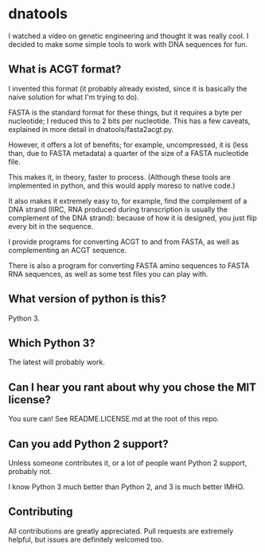 # dnatools
I watched a video on genetic engineering and thought it was really cool. I decided to make some simple tools to work with DNA sequences for fun.
## What is ACGT format?
I invented this format (it probably already existed, since it is basically the naive solution for what I'm trying to do).

FASTA is the standard format for these things, but it requires a byte per nucleotide; I reduced this to 2 bits per nucleotide.
This has a few caveats, explained in more detail in dnatools/fasta2acgt.py.

However, it offers a lot of benefits; for example, uncompressed, it is (less than, due to FASTA metadata) a quarter of the size of a FASTA nucleotide file.

This makes it, in theory, faster to process. (Although these tools are implemented in python, and this would apply moreso to native code.)

It also makes it extremely easy to, for example, find the complement of a DNA strand (IIRC, RNA produced during transcription is usually the complement of the DNA strand): because of how it is designed, you just flip every bit in the sequence.

I provide programs for converting ACGT to and from FASTA, as well as complementing an ACGT sequence.

There is also a program for converting FASTA amino sequences to FASTA RNA sequences, as well as some test files you can play with.
## What version of python is this?
Python 3.
## Which Python 3?
The latest will probably work.
## Can I hear you rant about why you chose the MIT license?
You sure can! See README.LICENSE.md at the root of this repo.
## Can you add Python 2 support?
Unless someone contributes it, or a lot of people want Python 2 support, probably not.

I know Python 3 much better than Python 2, and 3 is much better IMHO.
## Contributing
All contributions are greatly appreciated. Pull requests are extremely helpful, but issues are definitely welcomed too.
